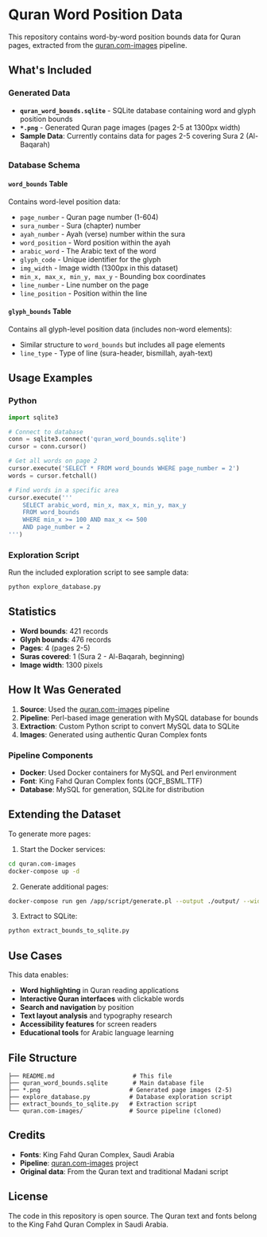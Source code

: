 # Quran Word Position Data

This repository contains word-by-word position bounds data for Quran pages, extracted from the [quran.com-images](https://github.com/quran/quran.com-images) pipeline.

## What's Included

### Generated Data
- **`quran_word_bounds.sqlite`** - SQLite database containing word and glyph position bounds
- **`*.png`** - Generated Quran page images (pages 2-5 at 1300px width)
- **Sample Data**: Currently contains data for pages 2-5 covering Sura 2 (Al-Baqarah)

### Database Schema

#### `word_bounds` Table
Contains word-level position data:
- `page_number` - Quran page number (1-604)
- `sura_number` - Sura (chapter) number 
- `ayah_number` - Ayah (verse) number within the sura
- `word_position` - Word position within the ayah
- `arabic_word` - The Arabic text of the word
- `glyph_code` - Unique identifier for the glyph
- `img_width` - Image width (1300px in this dataset)
- `min_x, max_x, min_y, max_y` - Bounding box coordinates
- `line_number` - Line number on the page
- `line_position` - Position within the line

#### `glyph_bounds` Table
Contains all glyph-level position data (includes non-word elements):
- Similar structure to `word_bounds` but includes all page elements
- `line_type` - Type of line (sura-header, bismillah, ayah-text)

## Usage Examples

### Python
```python
import sqlite3

# Connect to database
conn = sqlite3.connect('quran_word_bounds.sqlite')
cursor = conn.cursor()

# Get all words on page 2
cursor.execute('SELECT * FROM word_bounds WHERE page_number = 2')
words = cursor.fetchall()

# Find words in a specific area
cursor.execute('''
    SELECT arabic_word, min_x, max_x, min_y, max_y 
    FROM word_bounds 
    WHERE min_x >= 100 AND max_x <= 500 
    AND page_number = 2
''')
```

### Exploration Script
Run the included exploration script to see sample data:
```bash
python explore_database.py
```

## Statistics
- **Word bounds**: 421 records
- **Glyph bounds**: 476 records  
- **Pages**: 4 (pages 2-5)
- **Suras covered**: 1 (Sura 2 - Al-Baqarah, beginning)
- **Image width**: 1300 pixels

## How It Was Generated

1. **Source**: Used the [quran.com-images](https://github.com/quran/quran.com-images) pipeline
2. **Pipeline**: Perl-based image generation with MySQL database for bounds
3. **Extraction**: Custom Python script to convert MySQL data to SQLite
4. **Images**: Generated using authentic Quran Complex fonts

### Pipeline Components
- **Docker**: Used Docker containers for MySQL and Perl environment
- **Font**: King Fahd Quran Complex fonts (QCF_BSML.TTF)
- **Database**: MySQL for generation, SQLite for distribution

## Extending the Dataset

To generate more pages:

1. Start the Docker services:
```bash
cd quran.com-images
docker-compose up -d
```

2. Generate additional pages:
```bash
docker-compose run gen /app/script/generate.pl --output ./output/ --width 1300 --pages 6..10
```

3. Extract to SQLite:
```bash
python extract_bounds_to_sqlite.py
```

## Use Cases

This data enables:
- **Word highlighting** in Quran reading applications
- **Interactive Quran interfaces** with clickable words
- **Search and navigation** by position
- **Text layout analysis** and typography research
- **Accessibility features** for screen readers
- **Educational tools** for Arabic language learning

## File Structure

```
├── README.md                      # This file
├── quran_word_bounds.sqlite       # Main database file
├── *.png                         # Generated page images (2-5)
├── explore_database.py           # Database exploration script
├── extract_bounds_to_sqlite.py   # Extraction script
└── quran.com-images/             # Source pipeline (cloned)
```

## Credits

- **Fonts**: King Fahd Quran Complex, Saudi Arabia
- **Pipeline**: [quran.com-images](https://github.com/quran/quran.com-images) project
- **Original data**: From the Quran text and traditional Madani script

## License

The code in this repository is open source. The Quran text and fonts belong to the King Fahd Quran Complex in Saudi Arabia.